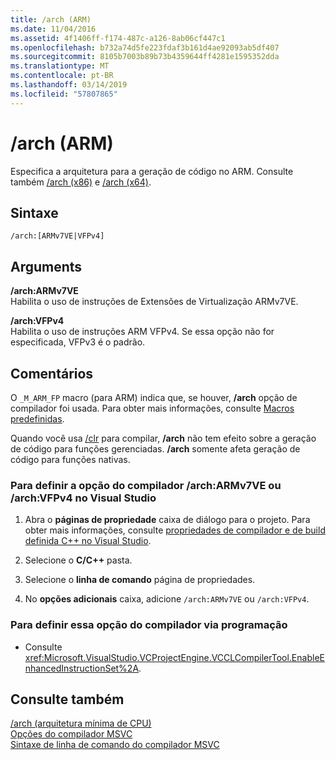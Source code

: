 ```yaml
---
title: /arch (ARM)
ms.date: 11/04/2016
ms.assetid: 4f1406ff-f174-487c-a126-8ab06cf447c1
ms.openlocfilehash: b732a74d5fe223fdaf3b161d4ae92093ab5df407
ms.sourcegitcommit: 8105b7003b89b73b4359644ff4281e1595352dda
ms.translationtype: MT
ms.contentlocale: pt-BR
ms.lasthandoff: 03/14/2019
ms.locfileid: "57807865"
---
```

# <a name="arch-arm"></a>/arch (ARM)

Especifica a arquitetura para a geração de código no ARM. Consulte também [/arch (x86)](arch-x86.md) e [/arch (x64)](arch-x64.md).

## <a name="syntax"></a>Sintaxe

```
/arch:[ARMv7VE|VFPv4]
```

## <a name="arguments"></a>Arguments

**/arch:ARMv7VE**<br/>
Habilita o uso de instruções de Extensões de Virtualização ARMv7VE.

**/arch:VFPv4**<br/>
Habilita o uso de instruções ARM VFPv4. Se essa opção não for especificada, VFPv3 é o padrão.

## <a name="remarks"></a>Comentários

O `_M_ARM_FP` macro (para ARM) indica que, se houver, **/arch** opção de compilador foi usada. Para obter mais informações, consulte [Macros predefinidas](../../preprocessor/predefined-macros.md).

Quando você usa [/clr](clr-common-language-runtime-compilation.md) para compilar, **/arch** não tem efeito sobre a geração de código para funções gerenciadas. **/arch** somente afeta geração de código para funções nativas.

### <a name="to-set-the-archarmv7ve-or-archvfpv4-compiler-option-in-visual-studio"></a>Para definir a opção do compilador /arch:ARMv7VE ou /arch:VFPv4 no Visual Studio

1. Abra o **páginas de propriedade** caixa de diálogo para o projeto. Para obter mais informações, consulte [propriedades de compilador e de build definida C++ no Visual Studio](../working-with-project-properties.md).

1. Selecione o **C/C++** pasta.

1. Selecione o **linha de comando** página de propriedades.

1. No **opções adicionais** caixa, adicione `/arch:ARMv7VE` ou `/arch:VFPv4`.

### <a name="to-set-this-compiler-option-programmatically"></a>Para definir essa opção do compilador via programação

- Consulte <xref:Microsoft.VisualStudio.VCProjectEngine.VCCLCompilerTool.EnableEnhancedInstructionSet%2A>.

## <a name="see-also"></a>Consulte também

[/arch (arquitetura mínima de CPU)](arch-minimum-cpu-architecture.md)<br/>
[Opções do compilador MSVC](compiler-options.md)<br/>
[Sintaxe de linha de comando do compilador MSVC](compiler-command-line-syntax.md)

